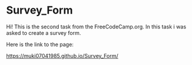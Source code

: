 # Survey_Form

Hi! This is the second task from the FreeCodeCamp.org. In this task i was asked to create a survey form.

Here is the link to the page:

https://muki07041985.github.io/Survey_Form/
